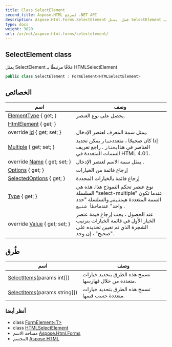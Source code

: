 ```yaml
---
title: Class SelectElement
second_title: Aspose.HTML لمرجع .NET API
description: Aspose.Html.Forms.SelectElement فصل. يمثل SelectElement غلافًا مرتبطًا بـ HTMLSelectElement
type: docs
weight: 3020
url: /ar/net/aspose.html.forms/selectelement/
---
```

## SelectElement class

يمثل SelectElement غلافًا مرتبطًا بـ HTMLSelectElement

```csharp
public class SelectElement : FormElement<HTMLSelectElement>
```

## الخصائص

| اسم | وصف |
| --- | --- |
| [ElementType](../../aspose.html.forms/formelement/elementtype/) { get; } | يحصل على نوع العنصر. |
| [HtmlElement](../../aspose.html.forms/formelement-1/htmlelement/) { get; } |  |
| override [Id](../../aspose.html.forms/selectelement/id/) { get; set; } | يمثل سمة المعرف لعنصر الإدخال. |
| [Multiple](../../aspose.html.forms/selectelement/multiple/) { get; set; } | إذا كان صحيحًا ، متعدد`خيار` يمكن تحديد العناصر في هذا`يختار` . راجع تعريف السمات المتعددة في HTML 4.01. |
| override [Name](../../aspose.html.forms/selectelement/name/) { get; set; } | يمثل سمة الاسم لعنصر الإدخال . |
| [Options](../../aspose.html.forms/selectelement/options/) { get; } | إرجاع قائمة من الخيارات |
| [SelectedOptions](../../aspose.html.forms/selectelement/selectedoptions/) { get; } | إرجاع قائمة بالخيارات المحددة |
| [Type](../../aspose.html.forms/selectelement/type/) { get; } | نوع عنصر تحكم النموذج هذا. هذه هي السلسلة "select-multiple" عندما تكون السمة المتعددة هي`حقيقي` والسلسلة "حدد واحد" عندما`خطأ شنيع` . |
| override [Value](../../aspose.html.forms/selectelement/value/) { get; set; } | عند الحصول ، يجب إرجاع قيمة عنصر الخيار الأول في قائمة الخيارات بترتيب الشجرة الذي تم تعيين تحديده على "صحيح" ، إن وجد. |

## طُرق

| اسم | وصف |
| --- | --- |
| [SelectItems](../../aspose.html.forms/selectelement/selectitems/#selectitems)(params int[]) | تسمح هذه الطرق بتحديد خيارات متعددة من خلال فهارسها. |
| [SelectItems](../../aspose.html.forms/selectelement/selectitems/#selectitems_1)(params string[]) | تسمح هذه الطرق بتحديد خيارات متعددة حسب قيمها. |

### أنظر أيضا

* class [FormElement&lt;T&gt;](../formelement-1/)
* class [HTMLSelectElement](../../aspose.html/htmlselectelement/)
* مساحة الاسم [Aspose.Html.Forms](../../aspose.html.forms/)
* المجسم [Aspose.HTML](../../)


